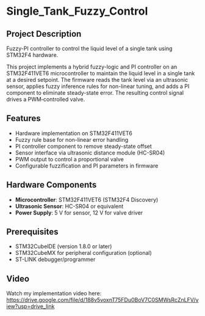 # Single_Tank_Fuzzy_Control

## Project Description
Fuzzy-PI controller to control the liquid level of a single tank using STM32F4 hardware.

This project implements a hybrid fuzzy-logic and PI controller on an STM32F411VET6 microcontroller to maintain the liquid level in a single tank at a desired setpoint. The firmware reads the tank level via an ultrasonic sensor, applies fuzzy inference rules for non-linear tuning, and adds a PI component to eliminate steady-state error. The resulting control signal drives a PWM‐controlled valve.

## Features
- Hardware implementation on STM32F411VET6  
- Fuzzy rule base for non-linear error handling  
- PI controller component to remove steady-state offset  
- Sensor interface via ultrasonic distance module (HC-SR04)  
- PWM output to control a proportional valve  
- Configurable fuzzification and PI parameters in firmware  

## Hardware Components
- **Microcontroller**: STM32F411VET6 (STM32F4 Discovery)  
- **Ultrasonic Sensor**: HC-SR04 or equivalent  
- **Power Supply**: 5 V for sensor, 12 V for valve driver

## Prerequisites
- STM32CubeIDE (version 1.8.0 or later)  
- STM32CubeMX for peripheral configuration (optional)  
- ST-LINK debugger/programmer

## Video
Watch my implementation video here: https://drive.google.com/file/d/188v5voxnT75FDu0BoV7C0SMWsRcZnLFV/view?usp=drive_link

